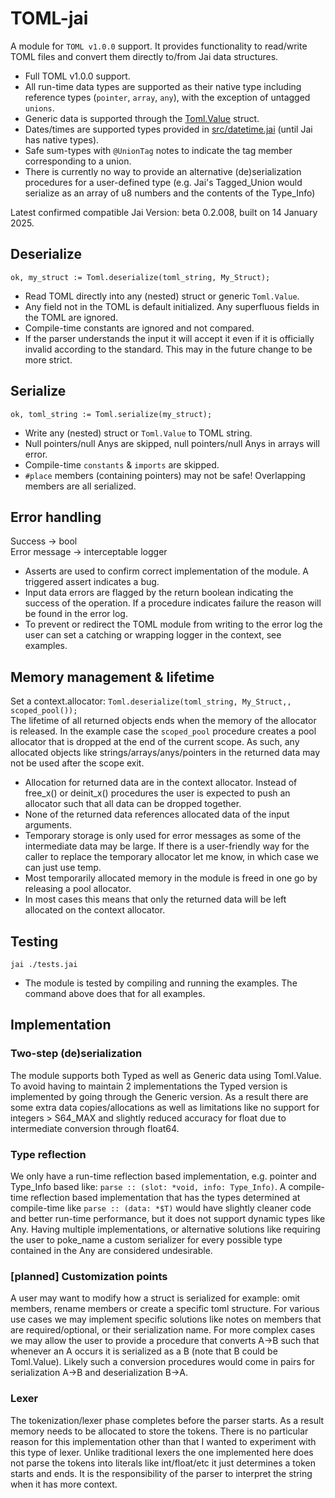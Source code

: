# TOML-jai

A module for `TOML v1.0.0` support. It provides functionality to read/write TOML files and convert them directly to/from Jai data structures.

- Full TOML v1.0.0 support.
- All run-time data types are supported as their native type including reference types (`pointer`, `array`, `any`), with the exception of untagged `unions`.
- Generic data is supported through the [Toml.Value](src/data.jai) struct.
- Dates/times are supported types provided in [src/datetime.jai](src/datetime.jai) (until Jai has native types).
- Safe sum-types with `@UnionTag` notes to indicate the tag member corresponding to a union.
- There is currently no way to provide an alternative (de)serialization procedures for a user-defined type (e.g. Jai's Tagged_Union would serialize as an array of u8 numbers and the contents of the Type_Info)

Latest confirmed compatible Jai Version: beta 0.2.008, built on 14 January 2025.

## Deserialize
`ok, my_struct := Toml.deserialize(toml_string, My_Struct);`
- Read TOML directly into any (nested) struct or generic `Toml.Value`.
- Any field not in the TOML is default initialized. Any superfluous fields in the TOML are ignored.
- Compile-time constants are ignored and not compared.
- If the parser understands the input it will accept it even if it is officially invalid according to the standard. This may in the future change to be more strict.

## Serialize
`ok, toml_string := Toml.serialize(my_struct);`
- Write any (nested) struct or `Toml.Value` to TOML string.
- Null pointers/null Anys are skipped, null pointers/null Anys in arrays will error.
- Compile-time `constants` & `imports` are skipped.
- `#place` members (containing pointers) may not be safe! Overlapping members are all serialized.

## Error handling
Success -> bool  
Error message -> interceptable logger
- Asserts are used to confirm correct implementation of the module. A triggered assert indicates a bug.
- Input data errors are flagged by the return boolean indicating the success of the operation. If a procedure indicates failure the reason will be found in the error log.
- To prevent or redirect the TOML module from writing to the error log the user can set a catching or wrapping logger in the context, see examples.

## Memory management & lifetime
Set a context.allocator: `Toml.deserialize(toml_string, My_Struct,, scoped_pool());`  
The lifetime of all returned objects ends when the memory of the allocator is released. In the example case the `scoped_pool` procedure creates a pool allocator that is dropped at the end of the current scope. As such, any allocated objects like strings/arrays/anys/pointers in the returned data may not be used after the scope exit.
- Allocation for returned data are in the context allocator. Instead of free_x() or deinit_x() procedures the user is expected to push an allocator such that all data can be dropped together.
- None of the returned data references allocated data of the input arguments.
- Temporary storage is only used for error messages as some of the intermediate data may be large. If there is a user-friendly way for the caller to replace the temporary allocator let me know, in which case we can just use temp.
- Most temporarily allocated memory in the module is freed in one go by releasing a pool allocator.
- In most cases this means that only the returned data will be left allocated on the context allocator.

## Testing
`jai ./tests.jai`  
- The module is tested by compiling and running the examples. The command above does that for all examples.

## Implementation

### Two-step (de)serialization
The module supports both Typed as well as Generic data using Toml.Value. To avoid having to maintain 2 implementations the Typed version is implemented by going through the Generic version. As a result there are some extra data copies/allocations as well as limitations like no support for integers > S64_MAX and slightly reduced accuracy for float due to intermediate conversion through float64.

### Type reflection
We only have a run-time reflection based implementation, e.g. pointer and Type_Info based like: `parse :: (slot: *void, info: Type_Info)`. A compile-time reflection based implementation that has the types determined at compile-time like `parse :: (data: *$T)` would have slightly cleaner code and better run-time performance, but it does not support dynamic types like Any. Having multiple implementations, or alternative solutions like requiring the user to poke_name a custom serializer for every possible type contained in the Any are considered undesirable.

### [planned] Customization points
A user may want to modify how a struct is serialized for example: omit members, rename members or create a specific toml structure. For various use cases we may implement specific solutions like notes on members that are required/optional, or their serialization name. For more complex cases we may allow the user to provide a procedure that converts A->B such that whenever an A occurs it is serialized as a B (note that B could be Toml.Value). Likely such a conversion procedures would come in pairs for serialization A->B and deserialization B->A.

### Lexer
The tokenization/lexer phase completes before the parser starts. As a result memory needs to be allocated to store the tokens. There is no particular reason for this implementation other than that I wanted to experiment with this type of lexer. Unlike traditional lexers the one implemented here does not parse the tokens into literals like int/float/etc it just determines a token starts and ends. It is the responsibility of the parser to interpret the string when it has more context.
